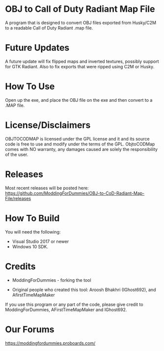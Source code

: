 # OBJ to Call of Duty Radiant Map File
A program that is designed to convert OBJ files exported from Husky/C2M to a readable Call of Duty Radiant .map file.

# Future Updates
A future update will fix flipped maps and inverted textures, possibly support for GTK Radiant. Also to fix exports that were ripped using C2M or Husky.

# How To Use
Open up the exe, and place the OBJ file on the exe and then convert to a .MAP file.

# License/Disclaimers
OBJTOCODMAP is licensed under the GPL license and it and its source code is free to use and modify under the terms of the GPL. ObjtoCODMap comes with NO warranty, any damages caused are solely the responsibility of the user.


# Releases
Most recent releases will be posted here:
https://github.com/ModdingForDummies/OBJ-to-CoD-Radiant-Map-File/releases

# How To Build
You will need the following: 
- Visual Studio 2017 or newer
- Windows 10 SDK.


# Credits
- ModdingForDummies - forking the tool

- Original people who created this tool: Aroosh Bhakhri (IGhost692), and AfirstTimeMapMaker

If you use this program or any part of the code, please give credit to ModdingForDummies, AFirstTimeMapMaker and IGhost692.

# Our Forums
https://moddingfordummies.proboards.com/

